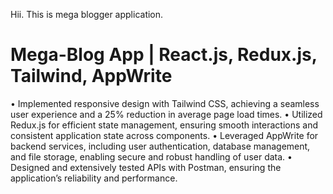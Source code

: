 Hii. This is mega blogger application.

# Mega-Blog App | React.js, Redux.js, Tailwind, AppWrite
• Implemented responsive design with Tailwind CSS, achieving a seamless user experience and a 25% reduction in
average page load times.
• Utilized Redux.js for efficient state management, ensuring smooth interactions and consistent application state
across components.
• Leveraged AppWrite for backend services, including user authentication, database management, and file storage,
enabling secure and robust handling of user data.
• Designed and extensively tested APIs with Postman, ensuring the application’s reliability and performance.